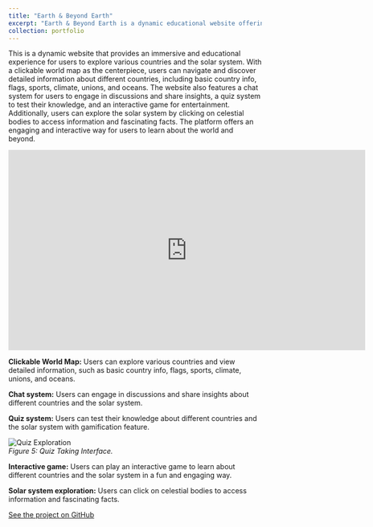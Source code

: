 ```yaml
---
title: "Earth & Beyond Earth"
excerpt: "Earth & Beyond Earth is a dynamic educational website offering an interactive experience to explore world countries and the solar system, complete with a clickable map, chat, quizzes, and games for learning and engagement. <br/><br/><img src='/images/ebe-1.png' width=400px>"
collection: portfolio
---
```


This is a dynamic website that provides an immersive and educational experience for users to explore various countries and the solar system. With a clickable world map as the centerpiece, users can navigate and discover detailed information about different countries, including basic country info, flags, sports, climate, unions, and oceans. The website also features a chat system for users to engage in discussions and share insights, a quiz system to test their knowledge, and an interactive game for entertainment. Additionally, users can explore the solar system by clicking on celestial bodies to access information and fascinating facts. The platform offers an engaging and interactive way for users to learn about the world and beyond.

<iframe src="https://saleheenshafiq9.github.io/files/ebe-vid.mp4" height="399" width="710" frameborder="0" allowfullscreen="" title="Embedded post"></iframe>

**Clickable World Map:** 
Users can explore various countries and view detailed information, such as basic country info, flags, sports, climate, unions, and oceans.

**Chat system:** 
Users can engage in discussions and share insights about different countries and the solar system.

**Quiz system:** 
Users can test their knowledge about different countries and the solar system with gamification feature.

![Quiz Exploration](https://saleheenshafiq9.github.io/images/ebe-7.png)  
*Figure 5: Quiz Taking Interface.*

**Interactive game:** 
Users can play an interactive game to learn about different countries and the solar system in a fun and engaging way.


**Solar system exploration:** 
Users can click on celestial bodies to access information and fascinating facts.



[See the project on GitHub](https://github.com/Labonnya/Earth-and-Beyond-Earth)


